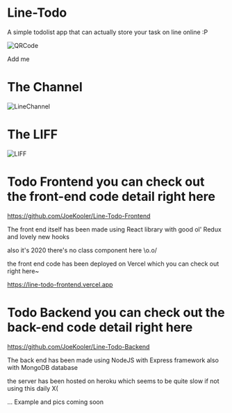 # Line-Todo
A simple todolist app that can actually store your task on line online :P

![QRCode](https://i.imgur.com/tTroesvl.png)

Add me

# The Channel
![LineChannel](https://i.imgur.com/dEFVTQ4.jpg)

# The LIFF
![LIFF](https://i.imgur.com/nlgznQ0.jpg)

# Todo Frontend you can check out the front-end code detail right here
https://github.com/JoeKooler/Line-Todo-Frontend

The front end itself has been made using React library with good ol' Redux and lovely new hooks

also it's 2020 there's no class component here \o.o/

the front end code has been deployed on Vercel which you can check out right here~

https://line-todo-frontend.vercel.app


# Todo Backend you can check out the back-end code detail right here
https://github.com/JoeKooler/Line-Todo-Backend

The back end has been made using NodeJS with Express framework also with MongoDB database

the server has been hosted on heroku which seems to be quite slow if not using this daily X(

... Example and pics coming soon
